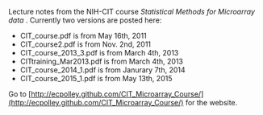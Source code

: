 Lecture notes from the NIH-CIT course *Statistical Methods for Microarray data* . Currently two versions are posted here:

*	CIT_course.pdf is from May 16th, 2011
*	CIT_course2.pdf is from Nov. 2nd, 2011
* CIT_course_2013_3.pdf is from March 4th, 2013
* CITtraining_Mar2013.pdf is from March 4th, 2013
*	CIT_course_2014_1.pdf is from Janurary 7th, 2014
*	CIT_course_2015_1.pdf is from May 13th, 2015

Go to [http://ecpolley.github.com/CIT_Microarray_Course/](http://ecpolley.github.com/CIT_Microarray_Course/) for the website.

